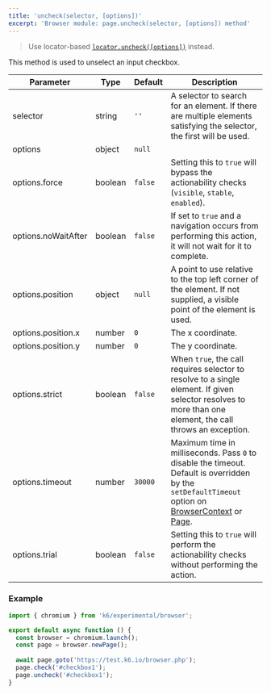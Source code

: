 ```yaml
---
title: 'uncheck(selector, [options])'
excerpt: 'Browser module: page.uncheck(selector, [options]) method'
---
```


<Blockquote mod="note" title="">

Use locator-based [`locator.uncheck([options])`](/javascript-api/k6-experimental/browser/locator/uncheck/) instead.

</Blockquote>

This method is used to unselect an input checkbox.

<TableWithNestedRows>

| Parameter           | Type    | Default | Description                                                                                                                                                                                                                           |
|---------------------|---------|---------|---------------------------------------------------------------------------------------------------------------------------------------------------------------------------------------------------------------------------------------|
| selector        | string  | `''`    |  A selector to search for an element. If there are multiple elements satisfying the selector, the first will be used.                                                                                                                 |
| options             | object  | `null`  |                                                                                                                                                                                                                      |
| options.force       | boolean | `false` | Setting this to `true` will bypass the actionability checks (`visible`, `stable`, `enabled`).                                                                                                                                         |
| options.noWaitAfter | boolean | `false` | If set to `true` and a navigation occurs from performing this action, it will not wait for it to complete.                                                                                                                            |
| options.position    | object  | `null`  | A point to use relative to the top left corner of the element. If not supplied, a visible point of the element is used.                                                                                                               |
| options.position.x  | number  | `0`     | The x coordinate.                                                                                                                                                                                                                     |
| options.position.y  | number  | `0`     | The y coordinate.                                                                                                                                                                                                                     |
| options.strict  | boolean| `false`  | When `true`, the call requires selector to resolve to a single element. If given selector resolves to more than one element, the call throws an exception.                                                                            |
| options.timeout     | number  | `30000` | Maximum time in milliseconds. Pass `0` to disable the timeout. Default is overridden by the `setDefaultTimeout` option on [BrowserContext](/javascript-api/k6-experimental/browser/browsercontext/) or [Page](/javascript-api/k6-experimental/browser/page/). |
| options.trial       | boolean | `false` | Setting this to `true` will perform the actionability checks without performing the action.                                                                                                                                           |

</TableWithNestedRows>

### Example

<CodeGroup labels={[]}>

```javascript
import { chromium } from 'k6/experimental/browser';

export default async function () {
  const browser = chromium.launch();
  const page = browser.newPage();
  
  await page.goto('https://test.k6.io/browser.php');
  page.check('#checkbox1');
  page.uncheck('#checkbox1'); 
}
```

</CodeGroup>
